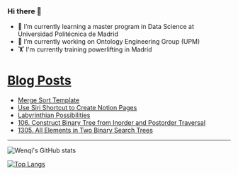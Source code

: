 ### Hi there 👋

- 🌱 I’m currently learning a master program in Data Science at Universidad Politécnica de Madrid
- 🔭 I’m currently working on Ontology Engineering Group (UPM) 
- 🏋️ I'm currently training powerlifting in Madrid

# [Blog Posts](https://www.dev.to/jiangwenqi)
<!-- BLOG-POST-LIST:START -->
- [Merge Sort Template](https://dev.to/jiangwenqi/merge-sort-template-3bl4)
- [Use Siri Shortcut to Create Notion Pages](https://dev.to/jiangwenqi/use-siri-shortcut-to-create-notion-pages-ngo)
- [Labyrinthian Possibilities](https://dev.to/jiangwenqi/labyrinthian-possibilities-3bd8)
- [106. Construct Binary Tree from Inorder and Postorder Traversal](https://dev.to/jiangwenqi/106-construct-binary-tree-from-inorder-and-postorder-traversal-2n6o)
- [1305. All Elements in Two Binary Search Trees](https://dev.to/jiangwenqi/1305-all-elements-in-two-binary-search-trees-57m8)
<!-- BLOG-POST-LIST:END -->


---

![Wenqi's GitHub stats](https://github-readme-stats.vercel.app/api?username=jiangwenqi&show_icons=true&count_private=true)

[![Top Langs](https://github-readme-stats.vercel.app/api/top-langs/?username=jiangwenqi&layout=compact)](https://github.com/jiangwenqi/github-readme-stats)
